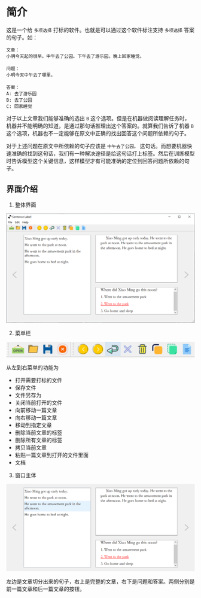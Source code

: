# 简介

这是一个给 `多项选择` 打标的软件。也就是可以通过这个软件标注支持 `多项选择` 答案的句子。如：

```
文章：
小明今天起的很早。中午去了公园。下午去了游乐园。晚上回家睡觉。

问题：
小明今天中午去了哪里。

答案：
A: 去了游乐园
B: 去了公园
C: 回家睡觉
```

对于以上文章我们能够准确的选出 `B` 这个选项。但是在机器做阅读理解任务时，机器并不能明确的知道，是通过那句话推理出这个答案的。就算我们告诉了机器 `B` 这个选项，机器也不一定能够在原文中正确的找出回答这个问题所依赖的句子。

对于上述问题在原文中所依赖的句子应该是 `中午去了公园。` 这句话。而想要机器快速准确的找到这句话，我们有一种解决途径是给这句话打上标签。然后在训练模型时告诉模型这个关键信息，这样模型才有可能准确的定位到回答问题所依赖的句子。

## 界面介绍

1. 整体界面

![整体界面](images/windows.png)

2. 菜单栏

![菜单栏](images/menu.png)

从左到右菜单的功能为

 + 打开需要打标的文件
 + 保存文件
 + 文件另存为
 + 关闭当前打开的文件
 + 向前移动一篇文章
 + 向右移动一篇文章
 + 移动到指定文章
 + 删除当前文章的标签
 + 删除所有文章的标签
 + 拷贝当前文章
 + 粘贴一篇文章到打开的文件里面
 + 文档

3. 窗口主体

![菜单栏](images/main.png)

左边是文章切分出来的句子，右上是完整的文章，右下是问题和答案。两侧分别是前一篇文章和后一篇文章的按钮。
